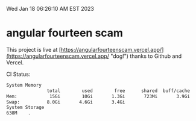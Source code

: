 Wed Jan 18 06:26:10 AM EST 2023

# angular fourteen scam


This project is live at [https://angularfourteenscam.vercel.app/](https://angularfourteenscam.vercel.app/ "dog!") thanks to Github and Vercel.

CI Status: 

```bash
System Memory
               total        used        free      shared  buff/cache   available
Mem:            15Gi        10Gi       1.3Gi       723Mi       3.9Gi       4.1Gi
Swap:          8.0Gi       4.6Gi       3.4Gi
System Storage
638M	.
```
```bash
